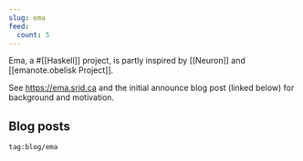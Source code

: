 ```yaml
---
slug: ema
feed:
  count: 5
---
```


Ema, a #[[Haskell]] project, is partly inspired by [[Neuron]] and [[emanote.obelisk Project]].

See https://ema.srid.ca and the initial announce blog post (linked below) for background and motivation.

## Blog posts

```query {.timeline}
tag:blog/ema
```
